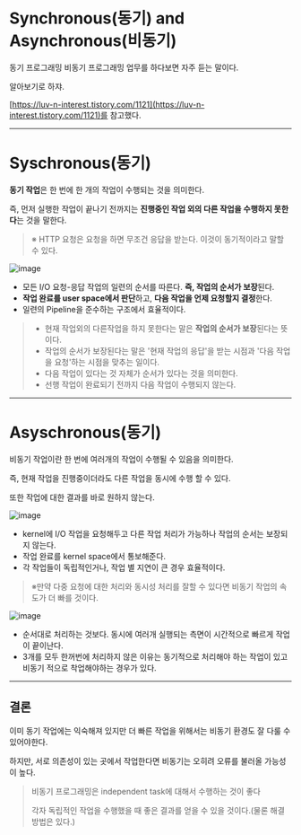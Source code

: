 # Synchronous(동기) and Asynchronous(비동기)

동기 프로그래밍 비동기 프로그래밍 업무를 하다보면 자주 듣는 말이다.

알아보기로 하쟈.

[https://luv-n-interest.tistory.com/1121](https://luv-n-interest.tistory.com/1121)를 참고했다.

---

# Syschronous(동기)

**동기 작업**은 한 번에 한 개의 작업이 수행되는 것을 의미한다. 

즉, 먼저 실행한 작업이 끝나기 전까지는 **진행중인 작업 외의 다른 작업을 수행하지 못한다**는 것을 말한다.

> ※ HTTP 요청은 요청을 하면 무조건 응답을 받는다. 이것이 동기적이라고 말할 수 있다.


![image](https://github.com/YoonSeok-Heo/TIL/assets/113662725/7e6c3e05-e8f2-4001-ad87-27bfbe397f9c)

- 모든 I/O 요청-응답 작업의 일련의 순서를 따른다. **즉, 작업의 순서가 보장**된다.
- **작업 완료를 user space에서 판단**하고, **다음 작업을 언제 요청할지 결정**한다.
- 일련의 Pipeline을 준수하는 구조에서 효율적이다.

> - 현재 작업외의 다른작업을 하지 못한다는 말은 **작업의 순서가 보장**된다는 뜻이다.
> - 작업의 순서가 보장된다는 말은 '현재 작업의 응답'을 받는 시점과 '다음 작업을 요청'하는 시점을 맞추는 일이다.
> - 다음 작업이 있다는 것 자체가 순서가 있다는 것을 의미한다.
> - 선행 작업이 완료되기 전까지 다음 작업이 수행되지 않는다.

---

# Asyschronous(동기)

비동기 작업이란 한 번에 여러개의 작업이 수행될 수 있음을 의미한다.

즉, 현재 작업을 진행중이더라도 다른 작업을 동시에 수행 할 수 있다.

또한 작업에 대한 결과를 바로 원하지 않는다.

![image](https://github.com/YoonSeok-Heo/TIL/assets/113662725/e69661c2-3f16-492b-8701-afa5bcd0fd60)

- kernel에 I/O 작업을 요청해두고 다른 작업 처리가 가능하나 작업의 순서는 보장되지 않는다.
- 작업 완료를 kernel space에서 통보해준다.
- 각 작업들이 독립적인거나, 작업 별 지연이 큰 경우 효율적이다.

> ※만약 다중 요청에 대한 처리와 동시성 처리를 잘할 수 있다면 비동기 작업의 속도가 더 빠를 것이다.


![image](https://github.com/YoonSeok-Heo/TIL/assets/113662725/4f28b986-f319-401f-9f95-2b7484c2ad44)

- 순서대로 처리하는 것보다. 동시에 여러개 실행되는 측면이 시간적으로 빠르게 작업이 끝이난다.
- 3개를 모두 한꺼번에 처리하지 않은 이유는 동기적으로 처리해야 하는 작업이 있고 비동기 적으로 착업해야하는 경우가 있다.

---

## 결론 

이미 동기 작업에는 익숙해져 있지만 더 빠른 작업을 위해서는 비동기 환경도 잘 다룰 수 있어야한다.

하지만, 서로 의존성이 있는 곳에서 작업한다면 비동기는 오히려 오류를 불러올 가능성이 높다.

> 비동기 프로그래밍은 independent task에 대해서 수행하는 것이 좋다
> 
> 각자 독립적인 작업을 수행했을 때 좋은 결과를 얻을 수 있을 것이다.(물론 해결방법은 있다.)


